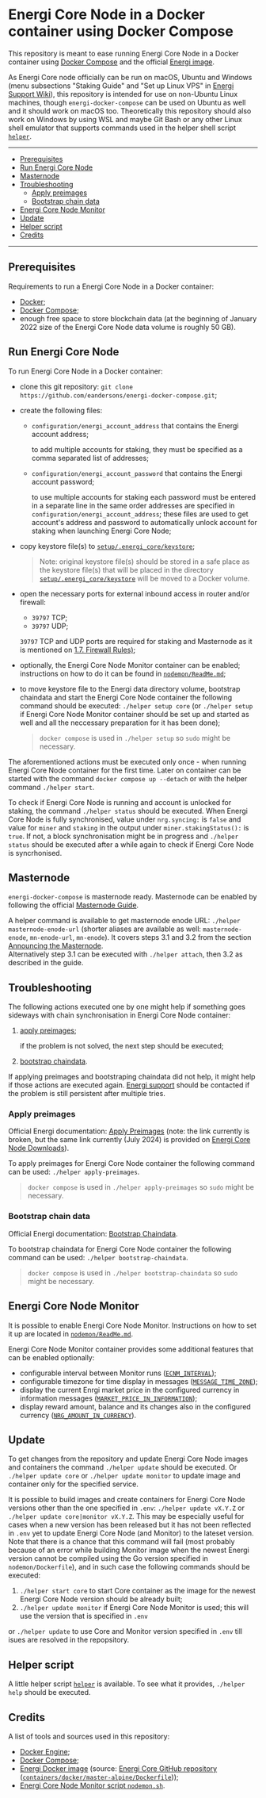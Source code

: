 # Energi Core Node in a Docker container using Docker Compose

This repository is meant to ease running Energi Core Node in a Docker container
using [Docker Compose](https://docs.docker.com/compose/) and the official
[Energi image](https://hub.docker.com/r/energicryptocurrency/energi).

As Energi Core node officially can be run on macOS, Ubuntu and Windows (menu
subsections "Staking Guide" and "Set up Linux VPS" in
[Energi Support Wiki](https://wiki.energi.world/docs/guides)), this repository is
intended for use on non-Ubuntu Linux machines, though `energi-docker-compose`
can be used on Ubuntu as well and it should work on macOS too.
Theoretically this repository should also work on Windows by using WSL and maybe
Git Bash or any other Linux shell emulator that supports commands used in the
helper shell script [`helper`](helper).

---

- [Prerequisites](#prerequisites)
- [Run Energi Core Node](#run-energi-core-node)
- [Masternode](#masternode)
- [Troubleshooting](#troubleshooting)
  - [Apply preimages](#apply-preimages)
  - [Bootstrap chain data](#bootstrap-chain-data)
- [Energi Core Node Monitor](#energi-core-node-monitor)
- [Update](#update)
- [Helper script](#helper-script)
- [Credits](#credits)

---

## Prerequisites

Requirements to run a Energi Core Node in a Docker container:

- [Docker](https://docs.docker.com/engine/install/);
- [Docker Compose](https://docs.docker.com/compose/install/);
- enough free space to store blockchain data (at the beginning of January 2022
  size of the Energi Core Node data volume is roughly 50 GB).

## Run Energi Core Node

To run Energi Core Node in a Docker container:

- clone this git repository:
  `git clone https://github.com/eandersons/energi-docker-compose.git`;
- create the following files:

  - `configuration/energi_account_address` that contains the Energi account
    address;

    to add multiple accounts for staking, they must be specified as a comma
    separated list of addresses;

  - `configuration/energi_account_password` that contains the Energi account
    password;

    to use multiple accounts for staking each password must be entered in a
    separate line in the same order addresses are specified in
    `configuration/energi_account_address`; these files are used to get
    account's address and password to automatically unlock account for staking
    when launching Energi Core Node;

- copy keystore file(s) to
  [`setup/.energi_core/keystore`](setup/.energi_core/keystore);

  > Note: original keystore file(s) should be stored in a safe place as the
  > keystore file(s) that will be placed in the directory
  > [`setup/.energi_core/keystore`](setup/.energi_core/keystore) will be moved
  > to a Docker volume.

- open the necessary ports for external inbound access in router and/or
  firewall:

  - `39797` TCP;
  - `39797` UDP;

  `39797` TCP and UDP ports are required for staking and Masternode as it is
  mentioned on
  [1.7. Firewall Rules)](https://wiki.energi.world/docs/guides/core-node-linux#17-firewall-rules);

- optionally, the Energi Core Node Monitor container can be enabled;
  instructions on how to do it can be found in
  [`nodemon/ReadMe.md`](nodemon/ReadMe.md);
- to move keystore file to the Energi data directory volume, bootstrap chaindata
  and start the Energi Core Node container the following command should be
  executed: `./helper setup core` (or `./helper setup` if Energi Core Node
  Monitor container should be set up and started as well and all the neccessary
  preparation for it has been done);

  > `docker compose` is used in `./helper setup` so `sudo` might be necessary.

The aforementioned actions must be executed only once - when running Energi Core
Node container for the first time. Later on container can be started with the
command `docker compose up --detach` or with the helper command
`./helper start`.

To check if Energi Core Node is running and account is unlocked for staking, the
command `./helper status` should be executed. When Energi Core Node is fully
synchronised, value under `nrg.syncing:` is `false` and value for `miner` and
`staking` in the output under `miner.stakingStatus():` is `true`. If not, a
block synchronisation might be in progress and `./helper status` should be
executed after a while again to check if Energi Core Node is syncrhonised.

## Masternode

`energi-docker-compose` is masternode ready. Masternode can be enabled by
following the official
[Masternode Guide](https://wiki.energi.world/docs/guides/masternode-guide).

A helper command is available to get masternode enode URL:
`./helper masternode-enode-url` (shorter aliases are available as well:
`masternode-enode`, `mn-enode-url`, `mn-enode`). It covers steps 3.1 and 3.2
from the section
[Announcing the Masternode](https://wiki.energi.world/docs/guides/masternode-guide#3---announcing-the-masternode).\
Alternatively step 3.1 can be executed with `./helper attach`, then 3.2 as
described in the guide.

## Troubleshooting

The following actions executed one by one might help if something goes sideways
with chain synchronisation in Energi Core Node container:

1. [apply preimages](#apply-preimages);

   if the problem is not solved, the next step should be executed;

2. [bootstrap chaindata](#bootstrap-chaindata).

If applying preimages and bootstraping chaindata did not help, it might help if
those actions are executed again.
[Energi support](https://wiki.energi.world/docs/support) should be
contacted if the problem is still persistent after multiple tries.

### Apply preimages

Official Energi documentation:
[Apply Preimages](https://wiki.energi.world/core-node-troubleshoot#preimages)
(note: the link currently is broken, but the same link currently (July 2024) is
provided on
[Energi Core Node Downloads](https://wiki.energi.world/docs/downloads/core-node)).

To apply preimages for Energi Core Node container the following command
can be used: `./helper apply-preimages`.

> `docker compose` is used in `./helper apply-preimages` so `sudo` might be
> necessary.

### Bootstrap chain data

Official Energi documentation:
[Bootstrap Chaindata](https://wiki.energi.world/docs/guides/bootstrap-core-node).

To bootstrap chaindata for Energi Core Node container the following command can
be used: `./helper bootstrap-chaindata`.

> `docker compose` is used in `./helper bootstrap-chaindata` so `sudo` might be
> necessary.

## Energi Core Node Monitor

It is possible to enable Energi Core Node Monitor. Instructions on how to set it
up are located in [`nodemon/ReadMe.md`](nodemon/ReadMe.md).

Energi Core Node Monitor container provides some additional features that can be
enabled optionally:

- configurable interval between Monitor runs
  ([`ECNM_INTERVAL`](nodemon/ReadMe.md#ecnm_interval));
- configurable timezone for time display in messages
  ([`MESSAGE_TIME_ZONE`](nodemon/ReadMe.md#message_time_zone));
- display the current Enrgi market price in the configured currency in
  information messages
  ([`MARKET_PRICE_IN_INFORMATION`](nodemon/ReadMe.md#market_price_in_information));
- display reward amount, balance and its changes also in the configured currency
  ([`NRG_AMOUNT_IN_CURRENCY`](nodemon/ReadMe.md#nrg_amount_in_currency)).

## Update

To get changes from the repository and update Energi Core Node images and
containers the command `./helper update` should be executed. Or
`./helper update core` or `./helper update monitor` to update image and
container only for the specified service.

It is possible to build images and create containers for Energi Core Node
versions other than the one specified in `.env`: `./helper update vX.Y.Z` or
`./helper update core|monitor vX.Y.Z`. This may be especially useful for cases
when a new version has been released but it has not been reflected in `.env` yet
to update Energi Core Node (and Monitor) to the lateset version.
Note that there is a chance that this command will fail (most probably because
of an error while building Monitor image when the newest Energi version cannot
be compiled using the Go version specified in `nodemon/Dockerfile`), and in such
case the following commands should be executed:

1. `./helper start core` to start Core container as the image for the newest
   Energi Core Node version should be already built;
2. `./helper update monitor` if Energi Core Node Monitor is used; this will use
   the version that is specified in `.env`

or `./helper update` to use Core and Monitor version specified in `.env` till
isues are resolved in the repopsitory.

## Helper script

A little helper script [`helper`](helper) is available. To see what it provides,
`./helper help` should be executed.

## Credits

A list of tools and sources used in this repository:

- [Docker Engine](https://docs.docker.com/engine/);
- [Docker Compose](https://docs.docker.com/compose/);
- [Energi Docker image](https://hub.docker.com/r/energicryptocurrency/energi)
  (source:
  [Energi Core GitHub repository](https://github.com/energicryptocurrency/go-energi)
  ([`containers/docker/master-alpine/Dockerfile`](https://github.com/energicryptocurrency/go-energi/blob/master/containers/docker/master-alpine/Dockerfile)));
- [Energi Core Node Monitor script `nodemon.sh`](https://github.com/energicryptocurrency/energi3-provisioning/blob/master/scripts/linux/nodemon.sh).
